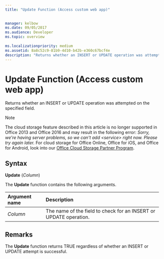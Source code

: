```yaml
---
title: "Update Function (Access custom web app)"
 
 
manager: kelbow
ms.date: 09/05/2017
ms.audience: Developer
ms.topic: overview
  
ms.localizationpriority: medium
ms.assetid: 8a8c52c9-81b9-4d10-b42b-e360c67bcf4e
description: "Returns whether an INSERT or UPDATE operation was attempted on the specified field."
---
```


# Update Function (Access custom web app)

Returns whether an INSERT or UPDATE operation was attempted on the specified field.
  
> [!NOTE]
> The cloud storage feature described in this article is no longer supported in Office 2013 and Office 2016 and may result in the following error:
> *Sorry, we're having server problems, so we can't add \<service\> right now. Please try again later.*
> For cloud storage for Office Online, Office for iOS, and Office for Android, look into our [Office Cloud Storage Partner Program](https://dev.office.com/programs/officecloudstorage).
  
## Syntax

 **Update** (*Column*)
  
The **Update** function contains the following arguments.
  
|**Argument name**|**Description**|
|:-----|:-----|
| *Column*  <br/> |The name of the field to check for an INSERT or UPDATE operation. |
   

## Remarks

The **Update** function returns TRUE regardless of whether an INSERT or UPDATE attempt is successful.
  